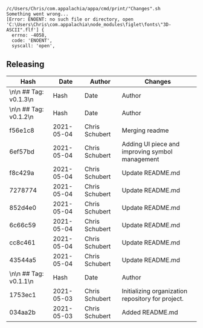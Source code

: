 ```
/c/Users/Chris/com.appalachia/appa/cmd/print/"Changes".sh
Something went wrong...
[Error: ENOENT: no such file or directory, open 'C:\Users\Chris\com.appalachia\node_modules\figlet\fonts\"3D-ASCII".flf'] {
  errno: -4058,
  code: 'ENOENT',
  syscall: 'open',
```
## Releasing
| Hash | Date | Author | Changes |
|------|------|--------|---------|
\n\n ## Tag: v0.1.3\n| Hash | Date | Author | Changes |\n|------|------|--------|---------|\n| 849fe22 | 2021-05-06 | Chris Schubert | Updating UI notes, display name, and README.md |
\n\n ## Tag: v0.1.2\n| Hash | Date | Author | Changes |\n|------|------|--------|---------|\n| 0d9b3de | 2021-05-04 | Chris Schubert | Update README.md |
| f56e1c8 | 2021-05-04 | Chris Schubert | Merging readme |
| 6ef57bd | 2021-05-04 | Chris Schubert | Adding UI piece and improving symbol management |
| f8c429a | 2021-05-04 | Chris Schubert | Update README.md |
| 7278774 | 2021-05-04 | Chris Schubert | Update README.md |
| 852d4e0 | 2021-05-04 | Chris Schubert | Update README.md |
| 6c66c59 | 2021-05-04 | Chris Schubert | Update README.md |
| cc8c461 | 2021-05-04 | Chris Schubert | Update README.md |
| 43544a5 | 2021-05-04 | Chris Schubert | Update README.md |
\n\n ## Tag: v0.1.1\n| Hash | Date | Author | Changes |\n|------|------|--------|---------|\n| 8e5429a | 2021-05-03 | Chris Schubert | Formatting project |
| 1753ec1 | 2021-05-03 | Chris Schubert | Initializing organization repository for project. |
| 034aa2b | 2021-05-03 | Chris Schubert | Added README.md |
